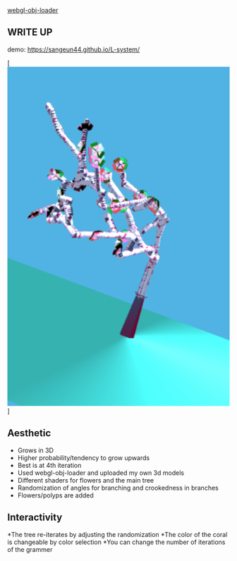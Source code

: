 [webgl-obj-loader](https://www.npmjs.com/package/webgl-obj-loader)


## WRITE UP

demo:  https://sangeun44.github.io/L-system/

[![](2nd.png)]

## Aesthetic 
* Grows in 3D
* Higher probability/tendency to grow upwards
* Best is at 4th iteration
* Used webgl-obj-loader and uploaded my own 3d models
* Different shaders for flowers and the main tree
* Randomization of angles for branching and crookedness in branches
* Flowers/polyps are added

## Interactivity
*The tree re-iterates by adjusting the randomization
*The color of the coral is changeable by color selection
*You can change the number of iterations of the grammer

